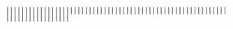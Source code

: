 | <!-- Enlace de C M J A --> | | |
| <!-- Enlace de D A --> | | |
| <!-- Enlace de E B I --> | | |
| <!-- Enlace de F R O --> | | |
| <!-- Enlace de G G J Á --> | | |
| <!-- Enlace de gosema --> | | |
| <!-- Enlace de gabrielherreraloz --> | | |
| <!-- Enlace de L C M J M --> | | |
| <!-- Enlace de L C L --> | | |
| <!-- Enlace de jorgelopez-ugr --> | | |
| <!-- Enlace de M S D L L --> | | |
| <!-- Enlace de M R J L --> | | |
| <!-- Enlace de Q C J --> | | |
| <!-- Enlace de GabrielFranciscoSM --> | | |
| <!-- Enlace de S H G --> | | |
| <!-- Enlace de T G F E --> | | |
| <!-- Enlace de V H --> | | |
| <!-- Enlace de V G H --> | | |
| <!-- Enlace de Y L --> | | |
